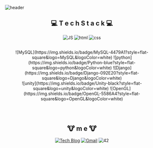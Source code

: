 <!--
**Joowon0220/Joowon0220** is a ✨ _special_ ✨ repository because its `README.md` (this file) appears on your GitHub profile.

Here are some ideas to get you started:

- 🔭 I’m currently working on ...
- 🌱 I’m currently learning ...
- 👯 I’m looking to collaborate on ...
- 🤔 I’m looking for help with ...
- 💬 Ask me about ...
- 📫 How to reach me: ...
- 😄 Pronouns: ...
- ⚡ Fun fact: ...
-->

![header](https://capsule-render.vercel.app/api?type=waving&color=auto&height=300&section=header&text=SooMinPark%20&fontSize=70&)

<div align=center>

## 💻   T e c h S t a c k 💻


![JS](https://img.shields.io/badge/JavaScript-F7DF1E?style=flat-square&logo=JavaScript&logoColor=black) ![html](https://img.shields.io/badge/Html-E34F26?style=flat-square&logo=Html5&logoColor=white) ![css](https://img.shields.io/badge/CSS-1572B6?style=flat-square&logo=CSS3&logoColor=white) 
<!--
[TailwindCSS](https://img.shields.io/badge/TailwindCSS-06B6D4?style=flat-square&logo=TailwindCSS&logoColor=white)
-->
  
<br>
![MySQL](https://img.shields.io/badge/MySQL-4479A1?style=flat-square&logo=MySQL&logoColor=white) ![python](https://img.shields.io/badge/Python-blue?style=flat-square&logo=python&logoColor=white) ![Django](https://img.shields.io/badge/Django-092E20?style=flat-square&logo=Django&logoColor=white)
<br>
![unity](https://img.shields.io/badge/Unity-black?style=flat-square&logo=unity&logoColor=white) ![OpenGL](https://img.shields.io/badge/OpenGL-5586A4?style=flat-square&logo=OpenGL&logoColor=white)

<br><br>

## 🐮  m e  🐮 
[![Tech Blog](https://img.shields.io/badge/Blog-FF5722?style=flat-square&logo=blogger&logoColor=white)](https://desinging-new.tistory.com/) [![Gmail](https://img.shields.io/badge/Gmail-EA4335?style=flat-square&logo=Gmail&logoColor=white)](mailto:one.qkrtnals970804@gmail.com) ![42](https://img.shields.io/badge/42SEOUL-black?style=flat-square&logo=42&logoColor=white)




</div>
